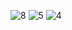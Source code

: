 ![8](https://user-images.githubusercontent.com/69292119/164987760-327d600f-b593-40e9-969c-e7eb7d6e9cfa.png)
![5](https://user-images.githubusercontent.com/69292119/164987769-3ab34b44-ec23-4a9c-9fad-12b26e2230af.png)
![4](https://user-images.githubusercontent.com/69292119/164987770-ed79ea2c-c383-43d8-a16e-458ce9d8f77f.png)
